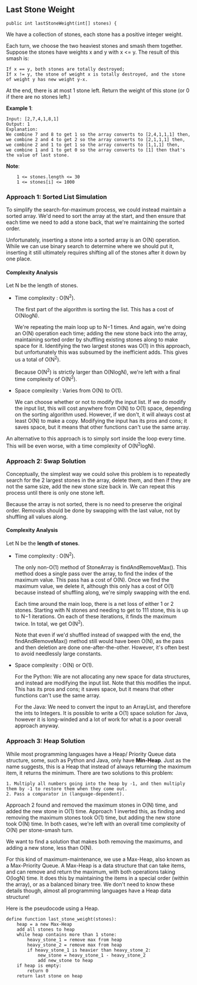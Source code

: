 ## Last Stone Weight

```{java}
public int lastStoneWeight(int[] stones) {
```

We have a collection of stones, each stone has a positive integer weight.

Each turn, we choose the two heaviest stones and smash them together.  Suppose the stones have weights x and y with x <= y.  The result of this smash is:

    If x == y, both stones are totally destroyed;
    If x != y, the stone of weight x is totally destroyed, and the stone of weight y has new weight y-x.

At the end, there is at most 1 stone left.  Return the weight of this stone (or 0 if there are no stones left.)

**Example 1**:
```
Input: [2,7,4,1,8,1]
Output: 1
Explanation: 
We combine 7 and 8 to get 1 so the array converts to [2,4,1,1,1] then,
we combine 2 and 4 to get 2 so the array converts to [2,1,1,1] then,
we combine 2 and 1 to get 1 so the array converts to [1,1,1] then,
we combine 1 and 1 to get 0 so the array converts to [1] then that's the value of last stone.
```
 

**Note**:
```
    1 <= stones.length <= 30
    1 <= stones[i] <= 1000
```

### Approach 1: Sorted List Simulation

To simplify the search-for-maximum process, we could instead maintain a sorted array. We'd need to sort the array at the start, and then ensure that each time we need to add a stone back, that we're maintaining the sorted order.

Unfortunately, inserting a stone into a sorted array is an O(N) operation. While we can use binary search to determine where we should put it, inserting it still ultimately requires shifting all of the stones after it down by one place.

#### Complexity Analysis

Let N be the length of stones.
* Time complexity : O(N<sup>2</sup>).

    The first part of the algorithm is sorting the list. This has a cost of O(NlogN).

   We're repeating the main loop up to N−1 times. And again, we're doing an O(N) operation each time; adding the new stone back into the array, maintaining sorted order by shuffling existing stones along to make space for it. Identifying the two largest stones was O(1) in this approach, but unfortunately this was subsumed by the inefficient adds. This gives us a total of O(N<sup>2</sup>).

    Because O(N<sup>2</sup>) is strictly larger than O(NlogN), we're left with a final time complexity of O(N<sup>2</sup>).

* Space complexity : Varies from O(N) to O(1).

    We can choose whether or not to modify the input list. If we do modify the input list, this will cost anywhere from O(N) to O(1) space, depending on the sorting algorithm used. However, if we don't, it will always cost at least O(N) to make a copy. Modifying the input has its pros and cons; it saves space, but it means that other functions can't use the same array.

An alternative to this approach is to simply sort inside the loop every time. This will be even worse, with a time complexity of O(N<sup>2</sup>logN).

### Approach 2: Swap Solution

Conceptually, the simplest way we could solve this problem is to repeatedly search for the 2 largest stones in the array, delete them, and then if they are not the same size, add the new stone size back in. We can repeat this process until there is only one stone left.

Because the array is not sorted, there is no need to preserve the original order. Removals should be done by swapping with the last value, not by shuffling all values along.

#### Complexity Analysis

Let N be the **length of stones**. 

* Time complexity : O(N<sup>2</sup>).

    The only non-O(1) method of StoneArray is findAndRemoveMax(). This method does a single pass over the array, to find the index of the maximum value. This pass has a cost of O(N). Once we find the maximum value, we delete it, although this only has a cost of O(1) because instead of shuffling along, we're simply swapping with the end.

    Each time around the main loop, there is a net loss of either 1 or 2 stones. Starting with N stones and needing to get to 111 stone, this is up to N−1 iterations. On each of these iterations, it finds the maximum twice. In total, we get O(N<sup>2</sup>).

    Note that even if we'd shuffled instead of swapped with the end, the findAndRemoveMax() method still would have been O(N), as the pass and then deletion are done one-after-the-other. However, it's often best to avoid needlessly large constants.

* Space complexity : O(N) or O(1).

    For the Python: We are not allocating any new space for data structures, and instead are modifying the input list. Note that this modifies the input. This has its pros and cons; it saves space, but it means that other functions can't use the same array.

    For the Java: We need to convert the input to an ArrayList, and therefore the ints to Integers. It is possible to write a O(1) space solution for Java, however it is long-winded and a lot of work for what is a poor overall approach anyway.
    
### Approach 3: Heap Solution

While most programming languages have a Heap/ Priority Queue data structure, some, such as Python and Java, only have **Min-Heap**. Just as the name suggests, this is a Heap that instead of always returning the maximum item, it returns the minimum. There are two solutions to this problem:

    1. Multiply all numbers going into the heap by -1, and then multiply them by -1 to restore them when they come out.
    2. Pass a comparator in (language-dependent).

Approach 2 found and removed the maximum stones in O(N) time, and added the new stone in O(1) time. Approach 1 inverted this, as finding and removing the maximum stones took O(1) time, but adding the new stone took O(N) time. In both cases, we're left with an overall time complexity of O(N) per stone-smash turn.

We want to find a solution that makes both removing the maximums, and adding a new stone, less than O(N).

For this kind of maximum-maintenance, we use a Max-Heap, also known as a Max-Priority Queue. A Max-Heap is a data structure that can take items, and can remove and return the maximum, with both operations taking O(logN) time. It does this by maintaining the items in a special order (within the array), or as a balanced binary tree. We don't need to know these details though, almost all programming languages have a Heap data structure!

Here is the pseudocode using a Heap.
```
define function last_stone_weight(stones):
    heap = a new Max-Heap
    add all stones to heap
    while heap contains more than 1 stone:
        heavy_stone_1 = remove max from heap
        heavy_stone_2 = remove max from heap
        if heavy_stone_1 is heavier than heavy_stone_2:
            new_stone = heavy_stone_1 - heavy_stone_2
            add new_stone to heap
    if heap is empty:
        return 0
    return last stone on heap
```
